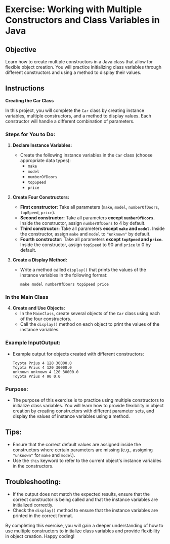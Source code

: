 # Exercise: Working with Multiple Constructors and Class Variables in Java

## Objective
Learn how to create multiple constructors in a Java class that allow for flexible object creation. You will practice initializing class variables through different constructors and using a method to display their values.

## Instructions

**Creating the Car Class**

In this project, you will complete the `Car` class by creating instance variables, multiple constructors, and a method to display values. Each constructor will handle a different combination of parameters.

### Steps for You to Do:

1. **Declare Instance Variables:**
    - Create the following instance variables in the `Car` class (choose appropriate data types):
        - `make`
        - `model`
        - `numberOfDoors`
        - `topSpeed`
        - `price`

2. **Create Four Constructors:**
    - **First constructor:** Take all parameters (`make`, `model`, `numberOfDoors`, `topSpeed`, `price`).
    - **Second constructor:** Take all parameters **except `numberOfDoors`.** Inside the constructor, assign `numberOfDoors` to 4 by default.
    - **Third constructor:** Take all parameters **except `make` and `model`.** Inside the constructor, assign `make` and `model` to `"unknown"` by default.
    - **Fourth constructor:** Take all parameters **except `topSpeed` and `price`.** Inside the constructor, assign `topSpeed` to 90 and `price` to 0 by default.

3. **Create a Display Method:**
    - Write a method called `display()` that prints the values of the instance variables in the following format:
      ```
      make model numberOfDoors topSpeed price
      ```

### In the Main Class

4. **Create and Use Objects:**
    - In the `MainClass`, create several objects of the `Car` class using each of the four constructors.
    - Call the `display()` method on each object to print the values of the instance variables.

### Example InputOutput:

- Example output for objects created with different constructors:
  ```
  Toyota Prius 4 120 30000.0
  Toyota Prius 4 120 30000.0
  unknown unknown 4 120 30000.0
  Toyota Prius 4 90 0.0
  ```

### Purpose:

- The purpose of this exercise is to practice using multiple constructors to initialize class variables. You will learn how to provide flexibility in object creation by creating constructors with different parameter sets, and display the values of instance variables using a method.

## Tips:
- Ensure that the correct default values are assigned inside the constructors where certain parameters are missing (e.g., assigning `"unknown"` for `make` and `model`).
- Use the `this` keyword to refer to the current object's instance variables in the constructors.

## Troubleshooting:
- If the output does not match the expected results, ensure that the correct constructor is being called and that the instance variables are initialized correctly.
- Check the `display()` method to ensure that the instance variables are printed in the correct format.

By completing this exercise, you will gain a deeper understanding of how to use multiple constructors to initialize class variables and provide flexibility in object creation. Happy coding!
